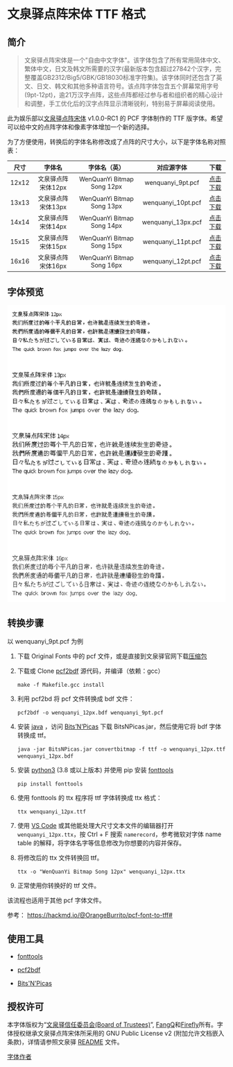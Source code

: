 # 文泉驿点阵宋体 TTF 格式

## 简介

> 文泉驿点阵宋体是一个"自由中文字体"。该字体包含了所有常用简体中文、繁体中文，日文及韩文所需要的汉字(最新版本包含超过27842个汉字，完整覆盖GB2312/Big5/GBK/GB18030标准字符集)。该字体同时还包含了英文、日文、韩文和其他多种语言符号。该点阵字体包含五个屏幕常用字号(9pt-12pt)，逾21万汉字点阵，这些点阵都经过参与者和组织者的精心设计和调整，手工优化后的汉字点阵显示清晰锐利，特别易于屏幕阅读使用。

此为娱乐部以[文泉驿点阵宋体](http://wenq.org/wqy2/index.cgi?BitmapSong) v1.0.0-RC1 的 PCF 字体制作的 TTF 版字体。希望可以给中文的点阵字体和像素字体增加一个新的选择。

为了方便使用，转换后的字体名称修改成了点阵的尺寸大小，以下是字体名称对照表：

| 尺寸  |       字体名       |        字体名（英）        |     对应源字体     |                             下载                             |
| :---: | :----------------: | :------------------------: | :----------------: | :----------------------------------------------------------: |
| 12x12 | 文泉驿点阵宋体12px | WenQuanYi Bitmap Song 12px | wenquanyi_9pt.pcf  | [点击下载](https://github.com/AmusementClub/WenQuanYi-Bitmap-Song-TTF/releases/download/v1.0.0-RC1-Build1/WenQuanYi.Bitmap.Song.12px.ttf) |
| 13x13 | 文泉驿点阵宋体13px | WenQuanYi Bitmap Song 13px | wenquanyi_10pt.pcf | [点击下载](https://github.com/AmusementClub/WenQuanYi-Bitmap-Song-TTF/releases/download/v1.0.0-RC1-Build1/WenQuanYi.Bitmap.Song.13px.ttf) |
| 14x14 | 文泉驿点阵宋体14px | WenQuanYi Bitmap Song 14px | wenquanyi_13px.pcf | [点击下载](https://github.com/AmusementClub/WenQuanYi-Bitmap-Song-TTF/releases/download/v1.0.0-RC1-Build1/WenQuanYi.Bitmap.Song.14px.ttf) |
| 15x15 | 文泉驿点阵宋体15px | WenQuanYi Bitmap Song 15px | wenquanyi_11pt.pcf | [点击下载](https://github.com/AmusementClub/WenQuanYi-Bitmap-Song-TTF/releases/download/v1.0.0-RC1-Build1/WenQuanYi.Bitmap.Song.15px.ttf) |
| 16x16 | 文泉驿点阵宋体16px | WenQuanYi Bitmap Song 16px | wenquanyi_12pt.pcf | [点击下载](https://github.com/AmusementClub/WenQuanYi-Bitmap-Song-TTF/releases/download/v1.0.0-RC1-Build1/WenQuanYi.Bitmap.Song.16px.ttf) |

## 字体预览

![](Preview.jpg)

## 转换步骤

以 wenquanyi_9pt.pcf 为例

1. 下载 Original Fonts 中的 pcf 文件，或是直接到文泉驿官网下载[压缩包](http://wenq.org/wqy2/index.cgi?Download#BitmapSong_Beta)

2. 下载或  Clone [pcf2bdf](https://github.com/ganaware/pcf2bdf/releases) 源代码，并编译（依赖：gcc）

   ```shell
   make -f Makefile.gcc install
   ```

3. 利用 pcf2bd 将 pcf 文件转换成 bdf 文件：

   ```shell
   pcf2bdf -o wenquanyi_12px.bdf wenquanyi_9pt.pcf
   ```

4. 安装 [java](https://www.java.com/en/download/) ，访问 [Bits’N’Picas](https://github.com/kreativekorp/bitsnpicas/releases) 下载 BitsNPicas.jar，然后使用它将 bdf 字体转换成 ttf。

   ```shell
   java -jar BitsNPicas.jar convertbitmap -f ttf -o wenquanyi_12px.ttf wenquanyi_12px.bdf
   ```

5. 安装 [python3](https://www.python.org/downloads/) (3.8 或以上版本) 并使用 pip 安装 [fonttools](https://github.com/fonttools/fonttools)

   ```shell
   pip install fonttools
   ```

6. 使用 fonttools 的 ttx 程序将 ttf 字体转换成 ttx 格式：

   ``` shell
   ttx wenquanyi_12px.ttf
   ```

7. 使用 [VS Code](https://code.visualstudio.com/) 或其他能处理大尺寸文本文件的编辑器打开 `wenquanyi_12px.ttx`，按 Ctrl + F 搜索 `namerecord`，参考微软对字体 name table 的解释，将字体名字等信息修改为你想要的内容并保存。

8. 将修改后的 ttx 文件转换回 ttf。

   ``` shell
   ttx -o "WenQuanYi Bitmap Song 12px" wenquanyi_12px.ttx 
   ```

9. 正常使用你转换好的 ttf 文件。



该流程也适用于其他 pcf 字体文件。

参考： https://hackmd.io/@OrangeBurrito/pcf-font-to-tff#



## 使用工具

- [fonttools](https://github.com/fonttools/fonttools)

- [pcf2bdf](https://github.com/ganaware/pcf2bdf/)
- [Bits'N'Picas](https://github.com/kreativekorp/bitsnpicas)



## 授权许可

本字体版权为“[文泉驿信任委员会(Board of Trustees)](http://wenq.org/wqy2/index.cgi?CopyrightPolicy)”, [FangQ](http://wenq.org/wqy2/index.cgi?FangQ)和[Firefly](http://wenq.org/wqy2/index.cgi?Firefly)所有。字体授权继承文泉驿点阵宋体所采用的 GNU Public License v2 (附加允许文档嵌入条款)，详情请参照文泉驿 [README](https://github.com/AmusementClub/Wenquanyi-Bitmap-Song-TTF/tree/master/Original%20Fonts) 文件。

[字体作者](https://github.com/AmusementClub/Wenquanyi-Bitmap-Song-TTF/blob/master/Original%20Fonts/AUTHORS)
